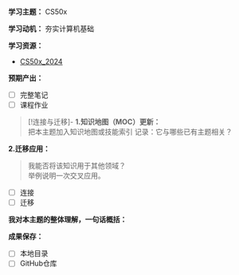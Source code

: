**学习主题：** CS50x

**学习动机：** 夯实计算机基础

**学习资源：**  
- [CS50x_2024](https://www.bilibili.com/video/BV1jV411Q7L5/)

**预期产出：**  
- [ ] 完整笔记
- [ ] 课程作业

> [!连接与迁移]-
> **1.知识地图（MOC）更新：**  
> 把本主题加入知识地图或技能索引
> 记录：它与哪些已有主题相关？
>   
**2.迁移应用：**  
> 我能否将该知识用于其他领域？  
> 举例说明一次交叉应用。  

- [ ] 连接
- [ ] 迁移

**我对本主题的整体理解，一句话概括：** 

**成果保存：**  
- [ ] 本地目录
- [ ] GitHub仓库